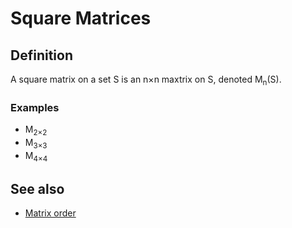 # Square Matrices

## Definition

A square matrix on a set S is an n×n maxtrix on S, denoted M<sub>n</sub>(S).

### Examples

- M<sub>2×2</sub>
- M<sub>3×3</sub>
- M<sub>4×4</sub>

## See also

- [Matrix order](../matrix-order.md#definition)